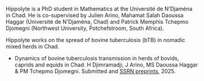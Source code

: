 Hippolyte is a PhD student in Mathematics at the Université de N'Djaména in Chad. He is co-supervised by Julien Arino, Mahamat Salah Daoussa Haggar (Université de N'Djaména, Chad) and Patrick Memphis Tchepmo Djomegni (Northwest University, Potchefstroom, South Africa).

Hippolyte works on the spread of bovine tuberculosis (bTB) in nomadic mixed herds in Chad.

- Dynamics of bovine tuberculosis transmission in herds of bovids, caprids and equids in Chad. H Djimramadji, J Arino, MS Daoussa Haggar & PM Tchepmo Djomegni. Submitted and [SSRN preprints](https://doi.org/10.2139/ssrn.5081426), 2025.